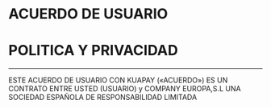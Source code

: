 

# ACUERDO DE USUARIO  
# POLITICA Y PRIVACIDAD  

-----------------------------------------------------------------------------

ESTE ACUERDO DE USUARIO CON KUAPAY («ACUERDO») ES UN CONTRATO ENTRE USTED 
(USUARIO)  y COMPANY EUROPA,S.L UNA SOCIEDAD ESPAÑOLA DE RESPONSABILIDAD LIMITADA
